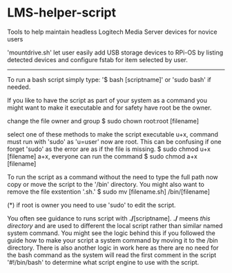 # LMS-helper-script
Tools to help maintain headless Logitech Media Server devices for novice users

'mountdrive.sh' let user easily add USB storage devices to RPi-OS by listing detected devices and configure fstab for item selected by user.

---------------------------------------------------------------

To run a bash script simply type: '$ bash [scriptname]' or 'sudo bash' if needed.

If you like to have the script as part of your system as a command you might want to make it executable and for safety have root be the owner.

change the file owner and group
	$ sudo chown root:root [filename]

select one of these methods to make the script executable
u+x, command must run with 'sudo' as 'u=user' now are root. This can be confusing if one forget 'sudo' as the error are as if the file is missing.
	$ sudo chmod u+x [filename]
a+x, everyone can run the command
	$ sudo chmod a+x [filename]

To run the script as a command without the need to type the full path now copy or move the script to the '/bin' directory. You might also want to remove the file exstention '.sh.'
$ sudo mv [filename.sh] /bin/[filename]

(*) if root is owner you need to use 'sudo' to edit the script.

You often see guidance to runs script with <b>./</b>[scriptname].
<b>./</b> meens <i>this directory</i> and are used to different the local script rather than similar named system command. You might see the logic behind this if you followed the guide how to make your script a system command by moving it to the /bin directory.
There is also another logic in work here as there are no need for the bash command as the system will read the first comment in the script '#!/bin/bash' to determine what script engine to use with the script.